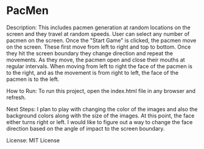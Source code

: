 # PacMen
Description: This includes pacmen generation at random locations on the screen and they travel at random speeds. User can select any number of pacmen on the screen. Once the "Start Game" is clicked, the pacmen move on the screen. These first move from left to right and top to bottom. Once they hit the screen boundary they change direction and repeat the movements. As they move, the pacmen open and close their mouths at regular intervals. When moving from left to right the face of the pacmen is to the right, and as the movement is from right to left, the face of the pacmen is to the left.

How to Run: To run this project, open the index.html file in any browser and refresh.

Next Steps: I plan to play with changing the color of the images and also the background colors along with the size of the images. At this point, the face either turns right or left. I would like to figure out a way to change the face direction based on the angle of impact to the screen boundary.

License: MIT License
